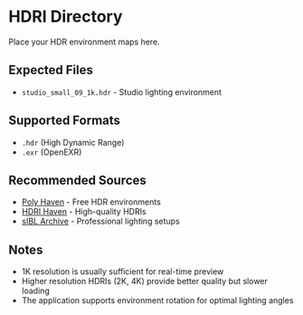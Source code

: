 # HDRI Directory

Place your HDR environment maps here.

## Expected Files

- `studio_small_09_1k.hdr` - Studio lighting environment

## Supported Formats

- `.hdr` (High Dynamic Range)
- `.exr` (OpenEXR)

## Recommended Sources

- [Poly Haven](https://polyhaven.com/hdris) - Free HDR environments
- [HDRI Haven](https://hdrihaven.com/) - High-quality HDRIs
- [sIBL Archive](http://www.hdrlabs.com/sibl/archive.html) - Professional lighting setups

## Notes

- 1K resolution is usually sufficient for real-time preview
- Higher resolution HDRIs (2K, 4K) provide better quality but slower loading
- The application supports environment rotation for optimal lighting angles
